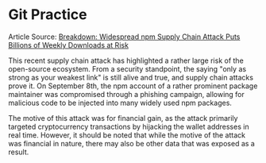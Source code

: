 # Git Practice
Article Source: [Breakdown: Widespread npm Supply Chain Attack Puts Billions of Weekly Downloads at Risk](https://www.paloaltonetworks.com/blog/cloud-security/npm-supply-chain-attack/)

This recent supply chain attack has highlighted a rather large risk of the open-source ecosystem. From a security standpoint, the saying "only as strong as your weakest link" is still alive and true, and supply chain attacks prove it. On September 8th, the npm account of a rather prominent package maintainer was compromised through a phishing campaign, allowing for malicious code to be injected into many widely used npm packages.

The motive of this attack was for financial gain, as the attack primarily targeted cryptocurrency transactions by hijacking the wallet addresses in real time. However, it should be noted that while the motive of the attack was financial in nature, there may also be other data that was exposed as a result. 
